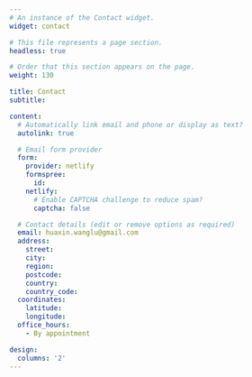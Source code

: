 ```yaml
---
# An instance of the Contact widget.
widget: contact

# This file represents a page section.
headless: true

# Order that this section appears on the page.
weight: 130

title: Contact
subtitle:

content:
  # Automatically link email and phone or display as text?
  autolink: true

  # Email form provider
  form:
    provider: netlify
    formspree:
      id:
    netlify:
      # Enable CAPTCHA challenge to reduce spam?
      captcha: false

  # Contact details (edit or remove options as required)
  email: huaxin.wanglu@gmail.com
  address:
    street:
    city:
    region:
    postcode:
    country:
    country_code:
  coordinates:
    latitude:
    longitude:
  office_hours:
    - By appointment

design:
  columns: '2'
---
```


